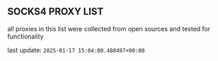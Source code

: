 ## SOCKS4 PROXY LIST

all proxies in this list were collected from open sources and tested for functionality

last update: `2025-01-17 15:04:00.488497+00:00`